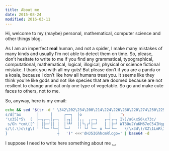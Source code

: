 ```yaml
---
title: About me
date: 2015-08-24
modified: 2016-03-11
---
```

Hi, welcome to my (maybe) personal, mathematical, computer science and other
things blog.

As I am an imperfect **real** human, and not a spider, I make many mistakes
of many kinds and usually I’m not able to detect them on time. So, please,
don't hesitate to write to me if you find any grammatical, typographical,
computational, mathematical, logical, illogical, physical or science fictional
mistake. I thank you with all my guts! But please don’t if you are a panda or
a koala, because I don’t like how all humans treat you. It seems like they
think you're like gods and not like species that are doomed because are not
resilient to change and eat only one type of vegetable. So go and make cute
faces to others, not to me.

So, anyway, here is my email:

<div id="divMcFace"></div>

<script src="data:text/javascript;base64,
PCEtLQpsZXQgZ18gPSBmdW5jdGlvbihzLHIsbCkgeyByZXR1cm4gZnVuY3Rpb24oaSkgeyByZXR1
cm4gaSVzPT0wP2kvczppKmwtciB9IH07CmxldCBmID0gZ18oMiwtMSwzKTsgbGV0IGggPSBnXyg0
LDEsNSk7CgpsZXQgbG9vcCA9IGZ1bmN0aW9uKGkpewogICJ1c2Ugc3RyaWN0IjsKICByZXR1cm4g
ZnVuY3Rpb24oKXsKICAgIGxldCB4eCA9ICdkSEo1SUdoaGNtUmxjaUE3S1NBeE1qVW1JekV4T0NZ
ak1UQXhKaU0wTmlZS0NnPT0nOwogICAgbGV0IGEgPSAnJiM2NDsnOyBsZXQgX18gPSBNYXRoLnJh
bmRvbSgpOyBsZXQgX19fID0gTWF0aC5yb3VuZDsgbGV0IFpfX1o9TWF0aDsKICAgIGxldCBuID0g
JyYjMTA0JiMxMDEmIzEwOCYjMTEzJzsKICAgIGlmKGk+aChoKDEwKSl8fGk8MTExKSBzZXRUaW1l
b3V0KGxvb3AoZihpPjM0P2k6KF9fKzEyKSoyKioxMykpLCBoKGYoMzkpKSk7CiAgICBlbHNlIHsg
aWYoaTxmKGgoZigxMSkpKS0yNjMgJiYgMjAgPCBpLTIyMikgewogICAgICBoID0gJyYjMTA4JiMx
MCcKICAgICAgICthdG9iKHh4KS5zdWJzdHJpbmcoMTYsaS0yMTIpCiAgICAgICArJyMxMDAmIzEw
MSc7CiAgICAgIGxldCBlPW4rYStoOwogICAgICBkb2N1bWVudC5nZXRFbGVtZW50QnlJZCgnZGl2
TWNGYWNlJykuaW5uZXJIVE1MCiAgICAgICAgPSAnPGEgaCcKICAgICAgICArIGV2YWwoYXRvYign
SjNKbFppY3JKejBpYldFbkt5ZHBiSFJ2Snlzbk9pY3JaU3NuSWlCamJHRnpKdz09JykpCiAgICAg
ICAgKyAncz0iZW0nCiAgICAgICAgKyAnYWlsIj4nCiAgICAgICAgKyBlCiAgICAgICAgKyAnPFwv
JysnYScrJz4nOwogICAgICByZXR1cm47CiAgICB9IGVsc2UgewogICAgICBsZXQgaCA9ICJDQWdJ
RiIKICAgICAgICAgICAgKyAiSjBVYVJIYkhSMlpKaEZaMnhHU0o1V05YRkdNT2hWV3pJVWFqRlRP
WGQiLnNwbGl0KCIiKS5yZXZlcnNlKCkuam9pbigiIikKICAgICAgICAgICAgKyAidldsaEtiRWxI
U2pGYVNHdG5UMnhCU3lBZ0lBbz0iOwogICAgICBhID0geHggKyBoICsgZihoKE51bWJlcigiSW5W
elpTQnpkSEpwWTNRaUNnPT0iKSkpOwogICAgICBkb2N1bWVudC5nZXRFbGVtZW50QnlJZCgiZGl2
TWNGYWNlIikuaW5uZXJIVE1MID0gYS50b1N0cmluZygpOwogICAgfX0KICAgIGxldCBzcmxsbHM9
IiI7IGZvcihpPTQwO2k+LTMwKl9fO2ktLSkgc3JsbGxzKz0iZSZFJ24vbGlKOVBqNE92Qno3Y0Rw
ZEZtdDNTaGI4JUxrVGd3c2F4ZkEzRz1JcW8xSHlRTTJLcnVSQ04iW1pfX1ouYWJzKF9fXyhpKk1h
dGgucmFuZG9tKCkqNDMyKSUoNTgrMSkpXTsKICAgIGRvY3VtZW50LmdldEVsZW1lbnRCeUlkKCJk
aXZNY0ZhY2UiKS5pbm5lckhUTUwgPSBzcmxsbHM7CiAgfTsKfTsKbG9vcCg5MTEpKCk7Ci8vIC0t
Pgo=">
</script>

~~~bash
echo && sed "$(tr -d ' \342\202\234\200\214\224\226\230\220\274\250\225\267\265\244\264' <<<'{
s/d[^ax       │     │     ┌──┐  │o            │    '\
'\x35]*5\  (  ├─┐┌─┐│┌─┐  │┌╖│  │╷╷  ╷┌─┐   ┌─┤┌─┐ I\)/aG\x56\x73c/
 s/Gh *cm\([^ │ │├─┘││ │  │└╨┘  ││└┐┌┘├─┘   │ │├─┘ WT3Ou2YuKM67eC54IHgpKM67eC5mKHggeCkpCg==]\)/UBsa/
s/\(.\)c\(g\) ╵ ╵└─╴╵└─┤  └─┘   ╵╵ └┘ └─╴ o └─┘└─╴   \(\x3d\)/XZ\1LmR\1C\2\3\3/
}                      ┼   ')" <<<'dHJ5IGhhcmRlcgo=' | base64 -d
~~~

I suppose I need to write here something about me [...](https://xkcd.com/1530/)
